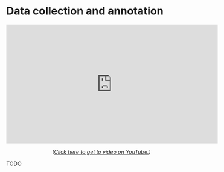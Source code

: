 # Data collection and annotation

<div align="center">

<iframe width="560" height="315" src="https://www.youtube.com/embed/dQw4w9WgXcQ?si=3xMriRxJb8TdjVui" title="YouTube video player" frameborder="0" allow="accelerometer; autoplay; clipboard-write; encrypted-media; gyroscope; picture-in-picture; web-share" referrerpolicy="strict-origin-when-cross-origin" allowfullscreen></iframe>

<br>

<i>(<a href="https://youtu.be/dQw4w9WgXcQ?utm_source=docs&utm_medium=docs&utm_campaign=docs">Click here to get to video on YouTube.</a>)</i>

</div>

TODO